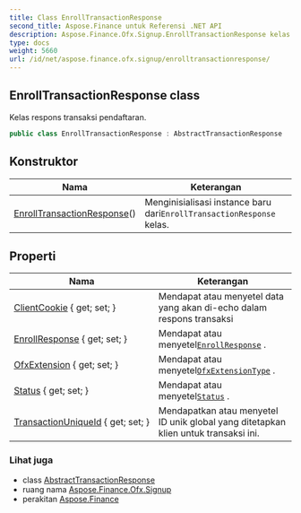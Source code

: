 ```yaml
---
title: Class EnrollTransactionResponse
second_title: Aspose.Finance untuk Referensi .NET API
description: Aspose.Finance.Ofx.Signup.EnrollTransactionResponse kelas. Kelas respons transaksi pendaftaran.
type: docs
weight: 5660
url: /id/net/aspose.finance.ofx.signup/enrolltransactionresponse/
---
```

## EnrollTransactionResponse class

Kelas respons transaksi pendaftaran.

```csharp
public class EnrollTransactionResponse : AbstractTransactionResponse
```

## Konstruktor

| Nama | Keterangan |
| --- | --- |
| [EnrollTransactionResponse](enrolltransactionresponse/)() | Menginisialisasi instance baru dari`EnrollTransactionResponse` kelas. |

## Properti

| Nama | Keterangan |
| --- | --- |
| [ClientCookie](../../aspose.finance.ofx/abstracttransactionresponse/clientcookie/) { get; set; } | Mendapat atau menyetel data yang akan di-echo dalam respons transaksi |
| [EnrollResponse](../../aspose.finance.ofx.signup/enrolltransactionresponse/enrollresponse/) { get; set; } | Mendapat atau menyetel[`EnrollResponse`](./enrollresponse/) . |
| [OfxExtension](../../aspose.finance.ofx.signup/enrolltransactionresponse/ofxextension/) { get; set; } | Mendapat atau menyetel[`OfxExtensionType`](../../aspose.finance.ofx/ofxextensiontype/) . |
| [Status](../../aspose.finance.ofx/abstracttransactionresponse/status/) { get; set; } | Mendapat atau menyetel[`Status`](../../aspose.finance.ofx/abstracttransactionresponse/status/) . |
| [TransactionUniqueId](../../aspose.finance.ofx/abstracttransactionresponse/transactionuniqueid/) { get; set; } | Mendapatkan atau menyetel ID unik global yang ditetapkan klien untuk transaksi ini. |

### Lihat juga

* class [AbstractTransactionResponse](../../aspose.finance.ofx/abstracttransactionresponse/)
* ruang nama [Aspose.Finance.Ofx.Signup](../../aspose.finance.ofx.signup/)
* perakitan [Aspose.Finance](../../)



